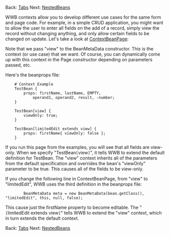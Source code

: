 Back: [Tabs](Tabs.md) Next: [NestedBeans](NestedBeans.md)

WWB contexts allow you to develop different use cases for the same form and page code. For example, in a simple CRUD application, you might want to allow the user to enter all fields on the add of a record, simply view the record without changing anything, and only allow certain fields to be changed on update. Let's take a look at [ContextBeanPage](http://code.google.com/p/wicket-web-beans/source/browse/trunk/wicketwebbeans-examples/src/main/java/com/googlecode/wicketwebbeans/examples/contexts/ContextBeanPage.java):

Note that we pass "view" to the BeanMetaData constructor. This is the context (or use case) that we want. Of course, you can dynamically come up with this context in the Page constructor depending on parameters passed, etc.

Here's the beanprops file:

```
	# Context Example
	TestBean {
		props: firstName, lastName, EMPTY,
			operand1, operand2, result, -number;
	}
	
	TestBean[view] {
		viewOnly: true;
	}
	
	TestBean[limitedEdit extends view] {
		props: firstName{ viewOnly: false };
	}
```

If you run this page from the examples, you will see that all fields are view-only. When we specify "TestBean`[`view`]`", it tells WWB to extend the default definition for TestBean. The "view" context inherits all of the parameters from the default specification and overrides the bean's "viewOnly" parameter to be true. This causes all of the fields to be view-only.

If you change the following line in ContextBeanPage, from "view" to "limitedEdit", WWB uses the third definition in the beanprops file:

```
        BeanMetaData meta = new BeanMetaData(bean.getClass(), "limitedEdit", this, null, false);
```

This cause just the firstName property to become editable.  The "`[`limitedEdit extends view`]`" tells WWB to extend the "view" context, which in turn extends the default context.

Back: [Tabs](Tabs.md) Next: [NestedBeans](NestedBeans.md)